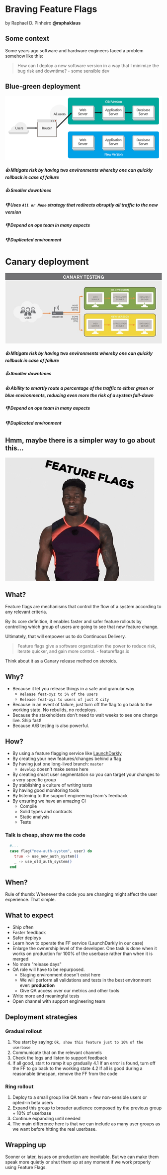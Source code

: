 # Braving **Feature Flags**

by Raphael D. Pinheiro
**@raphaklaus**

## Some context

Some years ago software and hardware engineers faced a problem somehow like this:

> How can I deploy a new software version in a way that I minimize the bug risk and downtime?
    - some sensible dev

## Blue-green deployment

![h:480 center](slides/bluegreen.png)

##### 👍 Mitigate risk by having two environments whereby one can quickly rollback in case of failure
##### 👍 Smaller downtimes
##### 👎 Uses `All or None` strategy that redirects abruptly all traffic to the new version
##### 👎 Depend on ops team in many aspects
##### 👎 Duplicated environment

# Canary deployment

![h:480 center](slides/canary.jpg)

##### 👍 Mitigate risk by having two environments whereby one can quickly rollback in case of failure
##### 👍 Smaller downtimes
##### 👍 Ability to smartly route a percentage of the traffic to either green or blue environments, reducing even more the risk of a system fall-down
##### 👎 Depend on ops team in many aspects
##### 👎 Duplicated environment

## Hmm, maybe there is a simpler way to go about this...

![h:640 center](slides/gif0.gif)

## What?

Feature flags are mechanisms that control the flow of a system according to any relevant criteria.

By its core definition, it enables faster and safer feature rollouts by controlling which group of users are going to see that new feature change.

Ultimately, that will empower us to do Continuous Delivery.

> Feature flags give a software organization the power to reduce risk, iterate quicker, and gain more control.
    - featureflags.io

Think about it as a Canary release method on steroids.

## Why?

* Because it let you release things in a safe and granular way
  * `Release feat-xyz to 5% of the users`
  * `Release feat-xyz to users of just X city`
* Because in an event of failure, just turn off the flag to go back to the working state. No rebuilds, no redeploys.
* Because the stakeholders don't need to wait weeks to see one change live. Ship fast!
* Because A/B testing is also powerful.

## How?

* By using a feature flagging service like [LaunchDarkly](launchdarkly.com)
* By creating your new features/changes behind a flag
* By having just one long-lived branch: `master`
  * `develop` doesn't make sense here
* By creating smart user segmentation so you can target your changes to a very specific group
* By stablishing a culture of writing tests
* By having good monitoring tools
* By listening to the support engineering team's feedback
* By ensuring we have an amazing CI
  * Compile
  * Solid types and contracts
  * Static analysis
  * Tests

### Talk is cheap, show me the code

```elixir
  #...  
  case flag("new-auth-system", user) do
    true -> use_new_auth_system()
    _ -> use_old_auth_system()
  end
```

## When?

Rule of thumb: Whenever the code you are changing might affect the user experience. That simple.

## What to expect

* Ship often
* Faster feedback
* Safer deploys
* Learn how to operate the FF service (LaunchDarkly in our case)
* Enlarge the ownership level of the developer. One task is done when it works on production for 100% of the userbase rather than when it is merged
* No more "release days"
* QA role will have to be repurposed.
  * Staging environment doesn't exist here
  * We will perform all validations and tests in the best environment ever: **production**
  * Give QA access over our metrics and other tools
* Write more and meaningful tests
* Open channel with support engineering team

## Deployment strategies

### Gradual rollout

1) You start by saying: `Ok, show this feature just to 10% of the userbase`
2) Communicate that on the relevant channels
3) Check the logs and listen to support feedback
4) If all good, start to ramp it up gradually
  4.1 If an error is found, turn off the FF to go back to the working state
  4.2 If all is good during a reasonable timespan, remove the FF from the code

### Ring rollout

1) Deploy to a small group like QA team + few non-sensible users or opted-in beta users
2) Expand this group to broader audience composed by the previous group + 10% of userbase
3) Continue expanding until needed
4) The main difference here is that we can include as many user groups as we want before hitting the real userbase.

## Wrapping up

Sooner or later, issues on production are inevitable. But we can make them speak more quietly or shut them up at any moment if we work properly using Feature Flags.